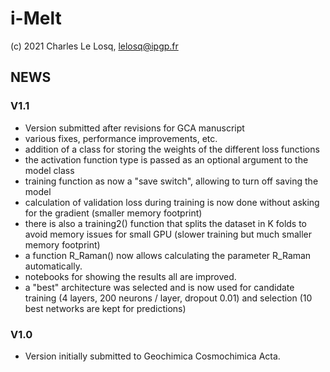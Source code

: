 # i-Melt

(c) 2021 Charles Le Losq, lelosq@ipgp.fr

## NEWS

### V1.1

- Version submitted after revisions for GCA manuscript
- various fixes, performance improvements, etc.
- addition of a class for storing the weights of the different loss functions
- the activation function type is passed as an optional argument to the model class
- training function as now a "save switch", allowing to turn off saving the model
- calculation of validation loss during training is now done without asking for the gradient (smaller memory footprint)
- there is also a training2() function that splits the dataset in K folds to avoid memory issues for small GPU (slower training but much smaller memory footprint)
- a function R_Raman() now allows calculating the parameter R_Raman automatically.
- notebooks for showing the results all are improved.
- a "best" architecture was selected and is now used for candidate training (4 layers, 200 neurons / layer, dropout 0.01) and selection (10 best networks are kept for predictions)


### V1.0

- Version initially submitted to Geochimica Cosmochimica Acta.
